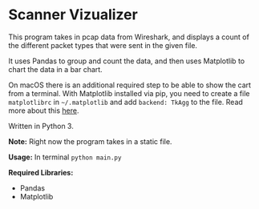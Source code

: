 # Scanner Vizualizer

This program takes in pcap data from Wireshark, and displays a count of the different packet types that were sent in the given file.

It uses Pandas to group and count the data, and then uses Matplotlib to chart the data in a bar chart.

On macOS there is an additional required step to be able to show the cart from a terminal. With Matplotlib installed via pip, you need to create a file `matplotlibrc` in `~/.matplotlib` and add `backend: TkAgg` to the file. Read more about this [here]('https://stackoverflow.com/a/21789908/6664785').

Written in Python 3.  

**Note:** Right now the program takes in a static file.

**Usage:** In terminal `python main.py`

**Required Libraries:**
* Pandas
* Matplotlib